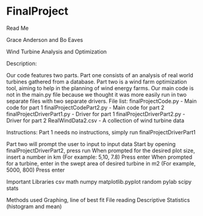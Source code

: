 # FinalProject

Read Me

Grace Anderson and Bo Eaves

Wind Turbine Analysis and Optimization

Description:

Our code features two parts. Part one consists of an analysis of real world turbines gathered from a database. Part two is a wind farm optimization tool, aiming to help in the planning of wind energy farms.
Our main code is not in the main.py file because we thought it was more easily run in two separate files with two separate drivers.
File list:
finalProjectCode.py - Main code for part 1
finalProjectCodePart2.py - Main code for part 2
finalProjectDriverPart1.py - Driver for part 1
finalProjectDriverPart2.py - Driver for part 2
RealWindData2.csv - A collection of wind turbine data


Instructions:
Part 1 needs no instructions, simply run finalProjectDriverPart1

Part two will prompt the user to input to input data
Start by opening finalProjectDriverPart2, press run
When prompted for the desired plot size, insert a number in km (For example: 5,10, 7.8)
Press enter
When prompted for a turbine, enter in the swept area of desired turbine in m2 (For example, 5000, 800)
Press enter

Important Libraries
csv
math
numpy
matplotlib.pyplot
random
pylab
scipy stats

Methods used
Graphing, line of best fit
File reading
Descriptive Statistics (histogram and mean)